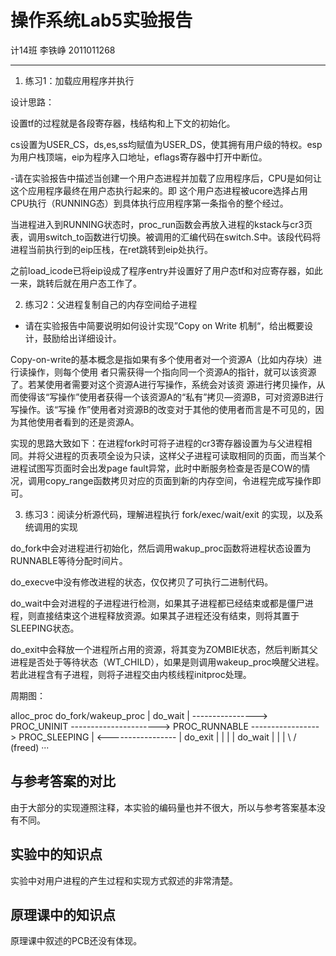 操作系统Lab5实验报告
===================
计14班 李铁峥 2011011268

-------------------

1. 练习1：加载应用程序并执行

设计思路：

设置tf的过程就是各段寄存器，栈结构和上下文的初始化。

cs设置为USER_CS，ds,es,ss均赋值为USER_DS，使其拥有用户级的特权。esp为用户栈顶端，eip为程序入口地址，eflags寄存器中打开中断位。

-请在实验报告中描述当创建一个用户态进程并加载了应用程序后，CPU是如何让这个应用程序最终在用户态执行起来的。即 这个用户态进程被ucore选择占用CPU执行（RUNNING态）到具体执行应用程序第一条指令的整个经过。

当进程进入到RUNNING状态时，proc_run函数会再放入进程的kstack与cr3页表，调用switch_to函数进行切换。被调用的汇编代码在switch.S中。该段代码将进程当前执行到的eip压栈，在ret跳转到eip处执行。

之前load_icode已将eip设成了程序entry并设置好了用户态tf和对应寄存器，如此一来，跳转后就在用户态工作了。


 2. 练习2：父进程复制自己的内存空间给子进程


 - 请在实验报告中简要说明如何设计实现”Copy on Write   机制“，给出概要设计，鼓励给出详细设计。

Copy-on-write的基本概念是指如果有多个使用者对一个资源A（比如内存块）进行读操作，则每个使用 者只需获得一个指向同一个资源A的指针，就可以该资源了。若某使用者需要对这个资源A进行写操作，系统会对该资 源进行拷贝操作，从而使得该“写操作”使用者获得一个该资源A的“私有”拷贝—资源B，可对资源B进行写操作。该“写操 作”使用者对资源B的改变对于其他的使用者而言是不可见的，因为其他使用者看到的还是资源A。

实现的思路大致如下：在进程fork时可将子进程的cr3寄存器设置为与父进程相同。并将父进程的页表项全设为只读，这样父子进程可读取相同的页面，而当某个进程试图写页面时会出发page fault异常，此时中断服务检查是否是COW的情况，调用copy_range函数拷贝对应的页面到新的内存空间，令进程完成写操作即可。


 3. 练习3：阅读分析源代码，理解进程执行  fork/exec/wait/exit 的实现，以及系统调用的实现

do_fork中会对进程进行初始化，然后调用wakup_proc函数将进程状态设置为RUNNABLE等待分配时间片。

do_execve中没有修改进程的状态，仅仅拷贝了可执行二进制代码。

do_wait中会对进程的子进程进行检测，如果其子进程都已经结束或都是僵尸进程，则直接结束这个进程释放资源。如果其子进程还没有结束，则将其置于SLEEPING状态。

do_exit中会释放一个进程所占用的资源，将其变为ZOMBIE状态，然后判断其父进程是否处于等待状态（WT_CHILD），如果是则调用wakeup_proc唤醒父进程。若此进程含有子进程，则将子进程交由内核线程initproc处理。

周期图：

alloc_proc do_fork/wakeup_proc | do_wait | ----------------> PROC_UNINIT ----------------------> PROC_RUNNABLE -----------------> PROC_SLEEPING | <----------------- | do_exit
| | | | do_wait | | | \ / (freed) ···


## 与参考答案的对比

由于大部分的实现遵照注释，本实验的编码量也并不很大，所以与参考答案基本没有不同。

## 实验中的知识点

实验中对用户进程的产生过程和实现方式叙述的非常清楚。

## 原理课中的知识点

原理课中叙述的PCB还没有体现。



